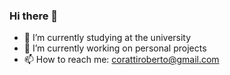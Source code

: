 ### Hi there 👋

- 🌱 I’m currently studying at the university
- 🔭 I’m currently working on personal projects
- 📫 How to reach me: corattiroberto@gmail.com

